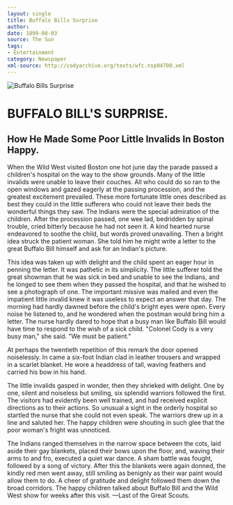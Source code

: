 ```yaml
---
layout: single
title: Buffalo Bills Surprise
author: 
date: 1899-08-03
source: The Sun
tags:
- Entertainment
category: Newspaper
xml-source: http://codyarchive.org/texts/wfc.nsp04700.xml
---
```


![Buffalo Bills Surprise](http://codyarchive.org/figures/250/wfc.nsp04700.1.jpg "Buffalo Bills Surprise")

# BUFFALO BILL'S SURPRISE.

## How He Made Some Poor Little Invalids In Boston Happy.

When the Wild West visited Boston one hot june day the parade passed a children's hospital on the way to the show grounds. Many of the little invalids were unable to leave their couches. All who could do so ran to the open windows and gazed eagerly at the passing procession, and the greatest excitement prevailed. These more fortunate little ones described as best they could in the little sufferers who could not leave their beds the wonderful things they saw. The Indians were the special admiration of the children. After the procession passed, one wee lad, bedridden by spinal trouble, cried bitterly because he had not seen it. A kind hearted nurse endeavored to soothe the child, but words proved unavailing. Then a bright idea struck the patient woman. She told him he might write a letter to the great Buffalo Bill himself and ask for an Indian's picture.

This idea was taken up with delight and the child spent an eager hour in penning the letter. It was pathetic in its simplicity. The little sufferer told the great showman that he was sick in bed and unable to see the Indians, and he longed to see them when they passed the hospital, and that he wished to see a photograph of one.
The important missive was mailed and even the impatient little invalid knew it was useless to expect an answer that day. The morning had hardly dawned before the child's bright eyes were open. Every noise he listened to, and he wondered when the postman would bring him a letter. The nurse hardly dared to hope that a busy man like Buffalo Bill would have time to respond to the wish of a sick child. "Colonel Cody is a very busy man," she said. "We must be patient."

At perhaps the twentieth repetition of this remark the door opened noiselessly. In came a six-foot Indian clad in leather trousers and wrapped in a scarlet blanket. He wore a headdress of tall, waving feathers and carried his bow in his hand.

The little invalids gasped in wonder, then they shrieked with delight. One by one, silent and noiseless but smiling, six splendid warriors followed the first. The visitors had evidently been well trained, and had received explicit directions as to their actions. So unusual a sight in the orderly hospital so startled the nurse that she could not even speak. The warriors drew up in a line and saluted her. The happy children were shouting in such glee that the poor woman's fright was unnoticed.

The Indians ranged themselves in the narrow space between the cots, laid aside their gay blankets, placed their bows upon the floor, and, waving their arms to and fro, executed a quiet war dance. A sham battle was fought, followed by a song of victory. After this the blankets were again donned, the kindly red men went away, still smiling as benignly as their war paint would allow them to do. A cheer of gratitude and delight followed them down the broad corridors. The happy children talked about Buffalo Bill and the Wild West show for weeks after this visit. —Last of the Great Scouts.